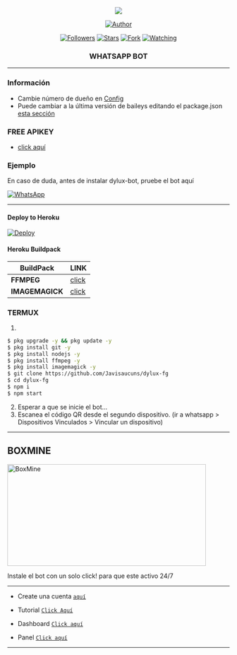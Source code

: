  
<p align="center"> 
<img src="https://komarev.com/ghpvc/?username=FG98F&color=brightgreen" />
<p/>
<p align="center">
<a href="https://github.com/FG98F"><img title="Author" src="https://img.shields.io/badge/DyLux Bot-black?style=for-the-badge&logo=whatsApp"></a>
<p/>
<p align="center">
<a href="https://github.com/FG98F?tab=followers"><img title="Followers" src="https://img.shields.io/github/followers/FG98F?label=Followers&style=social"></a>
<a href="https://github.com/FG98F/dylux-fg/stargazers/"><img title="Stars" src="https://img.shields.io/github/stars/FG98F/dylux-fg?&style=social"></a>
<a href="https://github.com/FG98F/dylux-fg/network/members"><img title="Fork" src="https://img.shields.io/github/forks/FG98F/dylux-fg?style=social"></a>
<a href="https://github.com/FG98F/dylux-fg/watchers"><img title="Watching" src="https://img.shields.io/github/watchers/FG98F/dylux-fg?label=Watching&style=social"></a>
</p>



<h3 align="center">WHATSAPP BOT</h3>

***
### Información
- Cambie número de dueño en [Config](https://github.com/FG98F/dylux-fg/blob/main/config.js#L6)
- Puede cambiar a la última versión de baileys editando el package.json [esta sección](https://github.com/FG98F/dylux-fg/blob/main/package.json#L42)

### FREE APIKEY
-  [click aquí](https://api.fgmods.xyz)

### Ejemplo 
En caso de duda, antes de instalar dylux-bot, pruebe el bot aquí

[![WhatsApp](https://img.shields.io/badge/DyLux-25D366?style=for-the-badge&logo=whatsapp&logoColor=white)](https://instabio.cc/fg98ff) 

***

#### Deploy to Heroku
[![Deploy](https://www.herokucdn.com/deploy/button.svg)](https://heroku.com/deploy?template=https://github.com/FG98F/dylux-fg)

#### Heroku Buildpack
| BuildPack | LINK |
|--------|--------|
| **FFMPEG** |[click](https://github.com/jonathanong/heroku-buildpack-ffmpeg-latest) |
| **IMAGEMAGICK** | [click](https://github.com/DuckyTeam/heroku-buildpack-imagemagick) |

### TERMUX
1. 
```sh
$ pkg upgrade -y && pkg update -y
$ pkg install git -y
$ pkg install nodejs -y
$ pkg install ffmpeg -y
$ pkg install imagemagick -y
$ git clone https://github.com/Javisaucuns/dylux-fg
$ cd dylux-fg
$ npm i 
$ npm start
```
2. Esperar a que se inicie el bot...
3. Escanea el código QR desde el segundo dispositivo. (ir a whatsapp > Dispositivos Vinculados > Vincular un dispositivo)
---------


## BOXMINE

<a href="https://dash.boxmineworld.com/register?ref=Mb0BN5ny"><img src="https://k.top4top.io/p_2413wh2bh0.jpg" width="450" height="230" alt="BoxMine"/></a>

Instale el bot con un solo click! para que este activo 24/7

---------
* Create una cuenta  [`aquí`](https://dash.boxmineworld.com/register?ref=Mb0BN5ny)
* Tutorial [`Click Aquí`](https://youtu.be/xFqjKN1Qt80)

* Dashboard [`Click aquí`](https://dash.boxmineworld.com)
* Panel [`Click aquí`](https://panel.boxmineworld.com/)

---------
